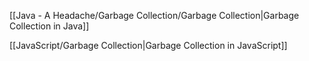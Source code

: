 
[[Java - A Headache/Garbage Collection/Garbage Collection|Garbage Collection in Java]]

[[JavaScript/Garbage Collection|Garbage Collection in JavaScript]]

